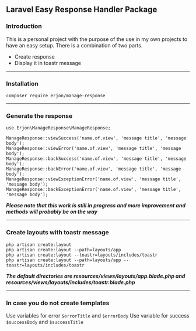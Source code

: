 ## Laravel Easy Response Handler Package

### Introduction

This is a personal project with the purpose of the use in my own projects to have an easy setup.
There is a combination of two parts.
 * Create response
 * Display it in toastr message

****

### Installation 

````
composer require erjon/manage-response
````
****

### Generate the response

````
use Erjon\ManageResponse\ManageResponse;

ManageResponse::viewSuccess('name.of.view', 'message title', 'message body');
ManageResponse::viewError('name.of.view', 'message title', 'message body');
ManageResponse::backSuccess('name.of.view', 'message title', 'message body');
ManageResponse::backError('name.of.view', 'message title', 'message body');
ManageResponse::viewExceptionError('name.of.view', 'message title', 'message body');
ManageResponse::backExceptionError('name.of.view', 'message title', 'message body');
````

***Please note that this work is still in progress and more improvement and methods will probably be on the way***
****

### Create layouts with toastr message

````
php artisan create:layout
php artisan create:layout --path=layouts/app
php artisan create:layout --toastr=layouts/includes/toastr
php artisan create:layout --path=layouts/app --toastr=layouts/includes/toastr
````

***The default directories are resources/views/layouts/app.blade.php and resources/views/layouts/includes/toastr.blade.php***

****


### In case you do not create templates

Use variables for error ````$errorTitle```` and ````$errorBody````
Use variable for success ````$successBody```` and ````$successTitle````
